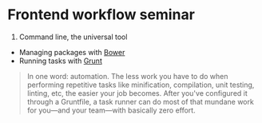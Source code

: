 Frontend workflow seminar
=========================

1. Command line, the universal tool
- Managing packages with [Bower](http://bower.io/)
- Running tasks with [Grunt](http://gruntjs.com/)

> In one word: automation. The less work you have to do when performing repetitive tasks like minification, compilation, unit testing, linting, etc, the easier your job becomes. After you've configured it through a Gruntfile, a task runner can do most of that mundane work for you—and your team—with basically zero effort.

